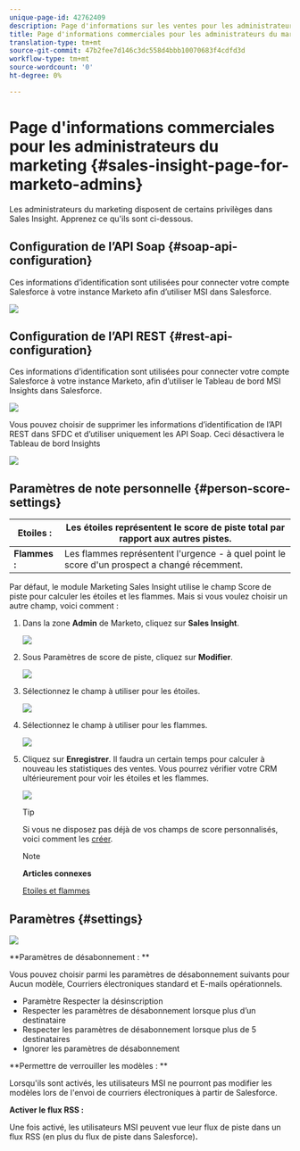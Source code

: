 ```yaml
---
unique-page-id: 42762409
description: Page d'informations sur les ventes pour les administrateurs du marketing - Documents marketing - Documentation du produit
title: Page d'informations commerciales pour les administrateurs du marketing
translation-type: tm+mt
source-git-commit: 47b2fee7d146c3dc558d4bbb10070683f4cdfd3d
workflow-type: tm+mt
source-wordcount: '0'
ht-degree: 0%

---
```



# Page d&#39;informations commerciales pour les administrateurs du marketing {#sales-insight-page-for-marketo-admins}

Les administrateurs du marketing disposent de certains privilèges dans Sales Insight. Apprenez ce qu&#39;ils sont ci-dessous.

## Configuration de l’API Soap {#soap-api-configuration}

Ces informations d’identification sont utilisées pour connecter votre compte Salesforce à votre instance Marketo afin d’utiliser MSI dans Salesforce.

![](assets/one-1.png)

## Configuration de l’API REST {#rest-api-configuration}

Ces informations d’identification sont utilisées pour connecter votre compte Salesforce à votre instance Marketo, afin d’utiliser le Tableau de bord MSI Insights dans Salesforce.

![](assets/two-1.png)

Vous pouvez choisir de supprimer les informations d’identification de l’API REST dans SFDC et d’utiliser uniquement les API Soap. Ceci désactivera le Tableau de bord Insights

![](assets/three-1.png)

## Paramètres de note personnelle {#person-score-settings}

| **Etoiles :** | Les étoiles représentent le score de piste total par rapport aux autres pistes. |
|---|---|
| **Flammes :** | Les flammes représentent l&#39;urgence - à quel point le score d&#39;un prospect a changé récemment. |

Par défaut, le module Marketing Sales Insight utilise le champ Score de piste pour calculer les étoiles et les flammes. Mais si vous voulez choisir un autre champ, voici comment :

1. Dans la zone **Admin** de Marketo, cliquez sur **Sales Insight**.

   ![](assets/four.png)

1. Sous Paramètres de score de piste, cliquez sur **Modifier**.

   ![](assets/five.png)

1. Sélectionnez le champ à utiliser pour les étoiles.

   ![](assets/six.png)

1. Sélectionnez le champ à utiliser pour les flammes.

   ![](assets/seven.png)

1. Cliquez sur **Enregistrer**. Il faudra un certain temps pour calculer à nouveau les statistiques des ventes. Vous pourrez vérifier votre CRM ultérieurement pour voir les étoiles et les flammes.

   ![](assets/eight.png)

   >[!TIP]
   >
   >Si vous ne disposez pas déjà de vos champs de score personnalisés, voici comment les [créer](http://docs.marketo.com/x/3wMk).

   >[!NOTE]
   >
   >**Articles connexes**
   >
   >
   >[Etoiles et flammes](http://docs.marketo.com/x/qgU6Ag)

## Paramètres {#settings}

![](assets/nine.png)

**Paramètres de désabonnement : **

Vous pouvez choisir parmi les paramètres de désabonnement suivants pour Aucun modèle, Courriers électroniques standard et E-mails opérationnels.

* Paramètre Respecter la désinscription
* Respecter les paramètres de désabonnement lorsque plus d’un destinataire
* Respecter les paramètres de désabonnement lorsque plus de 5 destinataires
* Ignorer les paramètres de désabonnement

**Permettre de verrouiller les modèles : **

Lorsqu&#39;ils sont activés, les utilisateurs MSI ne pourront pas modifier les modèles lors de l&#39;envoi de courriers électroniques à partir de Salesforce.

**Activer le flux RSS :**

Une fois activé, les utilisateurs MSI peuvent vue leur flux de piste dans un flux RSS (en plus du flux de piste dans Salesforce)**.**
